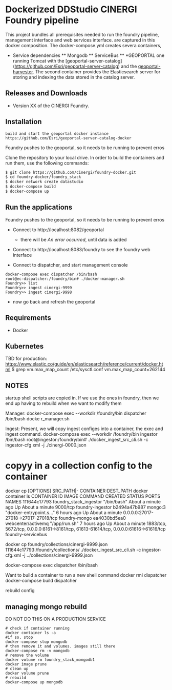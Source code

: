 # Dockerized DDStudio CINERGI Foundry pipeline

This project bundles all prerequisites needed to run the 
foundry pipeline, management interface and web services interface.
 are captured in this docker composition. 
 The docker-compose.yml creates severa containers, 
  * Service dependencies
   ** Mongodb
   ** ServiceBus
   ** *GEOPORTAL
 one running Tomcat with the [geoportal-server-catalog]
 (https://github.com/Esri/geoportal-server-catalog) 
 and the [geoportal-harvester](https://github.com/Esri/geoportal-harvester). 
 The second container provides the Elasticsearch server for 
 storing and indexing the data stored in the catalog server.


## Releases and Downloads
- Version XX of the CINERGI Foundry.

## Installation

``` 
build and start the geoportal docker instance
https://github.com/Esri/geoportal-server-catalog-docker
```
Foundry pushes to the geoportal, so it needs to be running to prevent erros

 
Clone the repository to your local drive. In order to build the containers and run them, use the following commands:
```bash
$ git clone https://github.com/cinergi/foundry-docker.git
$ cd foundry-docker/foundry_stack
$ docker network create datastudio
$ docker-compose build
$ docker-compose up
```


## Run the applications
Foundry pushes to the geoportal, so it needs to be running to prevent erros
* Connect to http://localhost:8082/geoportal
  * there will be *An error occurred*, until data is added
* Connect to http://localhost:8083/foundry to see the foundry web interface

* Connect to dispatcher, and start management console
```
docker-compose exec dispatcher /bin/bash
root@ec-dispatcher:/foundry/bin# ./docker-manager.sh
Foundry>> list
Foundry>> ingest cinergi-9999
Foundry>> ingest cinergi-9998
```
* now go back and refresh the geoportal

## Requirements

* Docker

## Kubernetes 
TBD
for production:
https://www.elastic.co/guide/en/elasticsearch/reference/current/docker.html
$ grep vm.max_map_count /etc/sysctl.conf
vm.max_map_count=262144

## NOTES
startup shell scripts are copied in. If we use the ones in foundry, then
we end up having to rebuild when we want to modify them


Manager:
docker-compose  exec --workdir /foundry/bin dispatcher /bin/bash docke
r_manager.sh

Ingest:
Present, we will copy ingest configes into a container, the 
exec and ingest command.
docker-compose  exec --workdir /foundry/bin ingestor /bin/bash
root@ingestor:/foundry/bin# ./docker_ingest_src_cli.sh  -c ingestor-cfg.xml -j ./cinergi-0000.json

# copyy in a collection config to the container
docker cp [OPTIONS] SRC_PATH|- CONTAINER:DEST_PATH
docker container ls
CONTAINER ID        IMAGE                    COMMAND                  CREATED              STATUS              PORTS                                                                                   NAMES
111644c17793        foundry_stack_ingestor   "/bin/bash"              About a minute ago   Up About a minute   9000/tcp                                                                                foundry-ingestor
b2494a47b987        mongo:3                  "docker-entrypoint.s…"   6 hours ago          Up About a minute   0.0.0.0:27017-27018->27017-27018/tcp                                                    foundry-mongo
ea4030bd5ea0        webcenter/activemq       "/app/run.sh"            7 hours ago          Up About a minute   1883/tcp, 5672/tcp, 0.0.0.0:8161->8161/tcp, 61613-61614/tcp, 0.0.0.0:61616->61616/tcp   foundry-servicebus

docker cp foundry/collections/cinergi-9999.json 111644c17793:/foundry/collections/ 
./docker_ingest_src_cli.sh  -c ingestor-cfg.xml -j ../collections/cinergi-9999.json

docker-compose exec dispatcher /bin/bash
 

Want to build a container to run a new shell command
docker rmi dispatcher
docker-compose build dispatcher

rebuild config

## managing mongo rebuild
DO NOT DO THIS ON A PRODUCTION SERVICE

```
# check if container running
docker container ls -a
#if so, stop
docker-compose stop mongodb
# then remove it and volumes. images still there
docker-compose rm -v mongodb
# remove the volume
docker volume rm foundry_stack_mongodb1
docker image prune
# clean up
docker volume prune
# rebuild
docker-compose up mongodb
  ```